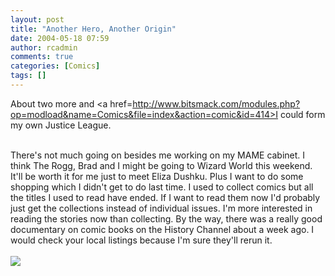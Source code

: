 ```yaml
---
layout: post
title: "Another Hero, Another Origin"
date: 2004-05-18 07:59
author: rcadmin
comments: true
categories: [Comics]
tags: []
---
```

About two more and <a href=http://www.bitsmack.com/modules.php?op=modload&name=Comics&file=index&action=comic&id=414>I</a> could form my own Justice League.
<br />

<br />
There's not much going on besides me working on my MAME cabinet. I think The Rogg, Brad and I might be going to Wizard World this weekend. It'll be worth it for me just to meet Eliza Dushku. Plus I want to do some shopping which I didn't get to do last time. I used to collect comics but all the titles I used to read have ended. If I want to read them now I'd probably just get the collections instead of individual issues. I'm more interested in reading the stories now than collecting. By the way, there was a really good documentary on comic books on the History Channel about a week ago. I would check your local listings because I'm sure they'll rerun it. <Br><br><!--more--><img src='http://dl.bitsmack.com/comics/20040518.png' alt'' />
